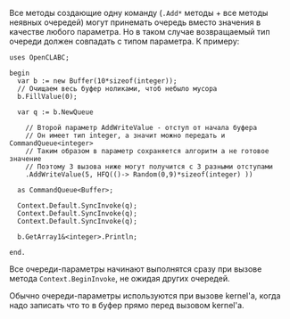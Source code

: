 ﻿


Все методы создающие одну команду (`.Add*` методы + все методы неявных очередей)
могут принемать очередь вместо значения в качестве любого параметра. Но в таком случае
возвращаемый тип очереди должен совпадать с типом параметра. К примеру:
```
uses OpenCLABC;

begin
  var b := new Buffer(10*sizeof(integer));
  // Очищаем весь буфер ноликами, чтоб небыло мусора
  b.FillValue(0);
  
  var q := b.NewQueue
    
    // Второй параметр AddWriteValue - отступ от начала буфера
    // Он имеет тип integer, а значит можно передать и CommandQueue<integer>
    // Таким образом в параметр сохраняется алгоритм а не готовое значение
    // Поэтому 3 вызова ниже могут получится с 3 разными отступами
    .AddWriteValue(5, HFQ(()-> Random(0,9)*sizeof(integer) ))
    
  as CommandQueue<Buffer>;
  
  Context.Default.SyncInvoke(q);
  Context.Default.SyncInvoke(q);
  Context.Default.SyncInvoke(q);
  
  b.GetArray1&<integer>.Println;
  
end.
```
Все очереди-параметры начинают выполнятся сразу при вызове метода `Context.BeginInvoke`, не ожидая других очередей.

Обычно очереди-параметры используются при вызове kernel'а,
когда надо записать что то в буфер прямо перед вызовом kernel'а.


